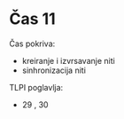 # Čas 11

Čas pokriva:
- kreiranje i izvrsavanje niti
- sinhronizacija niti

TLPI poglavlja:
- 29 , 30